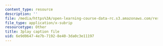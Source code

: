```yaml
---
content_type: resource
description: ''
file: /media/https%3A/open-learning-course-data-rc.s3.amazonaws.com/res-6-012-introduction-to-probability-spring-2018/6e9d06474e7b71928e403da0c3e11197_JYI5xKlH_MU.srt
file_type: application/x-subrip
resourcetype: Other
title: 3play caption file
uid: 6e9d0647-4e7b-7192-8e40-3da0c3e11197
---
```

